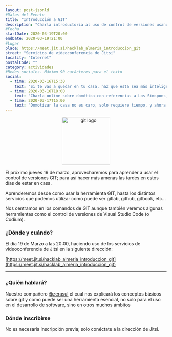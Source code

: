 ```yaml
---
layout: post-jsonld
#Datos del Evento
title: "Introducción a GIT"
description: "Charla introductoria al uso de control de versiones usando GIT"
#Fecha
startDate: 2020-03-19T20:00
endDate: 2020-03-19T21:00
#Lugar
place: https://meet.jit.si/hacklab_almeria_introduccion_git
street: "Servicios de videoconferencia de Jitsi"
locality: "Internet"
postalCode: ""
category: actividades
#Redes sociales. Máximo 90 carácteres para el texto
social:
  - time: 2020-03-16T15:30
    text: "Si te vas a quedar en tu casa, haz que esta sea más inteligente con nuestra charla online"
  - time: 2020-03-16T18:00
    text: "Charla online sobre domótica con referencias a Los Simspons, ¿acaso tienes un plan mejor para mañana a las 19:00?"
  - time: 2020-03-17T15:00
    text: "Domotizar la casa no es caro, solo requiere tiempo, y ahora lo tienes... Aprende como esta tarde desde tu casa"
---
```


<p align="center">
  <img style="width:150px;" src="https://git-scm.com/images/logos/2color-lightbg@2x.png" alt="git logo" />
</p>


El próximo jueves 19 de marzo, aprovecharemos para aprender a usar el control de versiones GIT; para así hacer más amenas las tardes en estos días de estar en casa.

Aprenderemos desde como usar la herramienta GIT, hasta los distintos servicios que podemos utilizar como puede ser gitlab, github, gitbook, etc...


Nos centramos en los comandos de GIT aunque también veremos algunas herramientas como el control de versiones de Visual Studio Code (o Codium).



### ¿Dónde y cuándo?

El día 19 de Marzo a las 20:00, haciendo uso de los servicios de videoconferencia de Jitsi en la siguiente dirección:

[https://meet.jit.si/hacklab_almeria_introduccion_git](https://meet.jit.si/hacklab_almeria_introduccion_git)

---

### ¿Quién hablará?

Nuestro compañero [@zerasul](https://twitter.com/zerasul) el cual nos explicará los conceptos básicos sobre git y como puede ser una herramienta esencial, no solo para el uso en el desarrollo de software, sino en otros muchos ámbitos

### Dónde inscribirse

No es necesaria inscripción previa; solo conéctate a la dirección de Jitsi.

